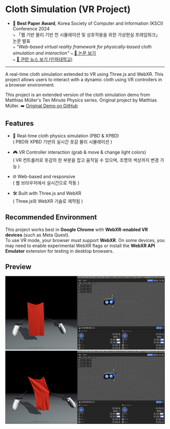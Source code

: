 # Cloth Simulation (VR Project)

- 🏅 **Best Paper Award**, Korea Society of Computer and Information (KSCI) Conference 2024  
  ⤷ 「웹 기반 물리 기반 천 시뮬레이션 및 상호작용을 위한 가상현실 프레임워크」 논문 발표  
  ⤷ *"Web-based virtual reality framework for physically-based cloth simulation and interaction"*
  ⤷ [📎 논문 보기](https://www.dbpia.co.kr/journal/articleDetail?nodeId=NODE11926276) <br />
  ⤷ [📎 관련 뉴스 보기 (인하대학교)](https://www.inha.ac.kr/kr/952/subview.do?&enc=Zm5jdDF8QEB8JTJGYmJzJTJGa3IlMkYxMSUyRjM4MDg0JTJGYXJ0Y2xWaWV3LmRvJTNGcGFnZSUzRDElMjZzcmNoQ29sdW1uJTNEJTI2c3JjaFdyZCUzRCUyNmJic0NsU2VxJTNEJTI2YmJzT3BlbldyZFNlcSUzRCUyNnJnc0JnbmRlU3RyJTNEJTI2cmdzRW5kZGVTdHIlM0QlMjZpc1ZpZXdNaW5lJTNEZmFsc2UlMjZwYXNzd29yZCUzRCUyNg==)
<hr />
A real-time cloth simulation extended to VR using Three.js and WebXR.  
This project allows users to interact with a dynamic cloth using VR controllers in a browser environment.

This project is an extended version of the cloth simulation demo from Matthias Müller's Ten Minute Physics series.
Original project by Matthias Müller.
➡️ [Original Demo on GitHub](https://github.com/matthias-research/pages/blob/master/tenMinutePhysics/14-cloth.html)


## Features

- 👚 Real-time cloth physics simulation (PBD & XPBD) <br />
  ( PBD와 XPBD 기반의 실시간 옷감 물리 시뮬레이션 )
  
- 🎮 VR Controller interaction (grab & move & change light colors) <br />
  ( VR 컨트롤러로 옷감의 한 부분을 잡고 움직일 수 있으며, 조명의 색상까지 변경 가능 )

- 🌐 Web-based and responsive <br />
  ( 웹 브라우저에서 실시간으로 작동 )
  
- 🛠️ Built with Three.js and WebXR <br />
  ( Three.js와 WebXR 기술로 제작됨 )


## Recommended Environment

This project works best in **Google Chrome** with **WebXR-enabled VR devices** (such as Meta Quest).  
To use VR mode, your browser must support **WebXR**. On some devices, you may need to enable experimental WebXR flags or install the **WebXR API Emulator** extension for testing in desktop browsers.


## Preview

![Preview](./img/preview.png)
![Preview 2](./img/preview_2.png)

